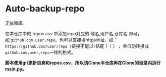 # Auto-backup-repo

无依赖库。

在本仓库中的 repos.csv 中添加repo对应的 域名,用户名,仓库名 即可，如:`github.com,user,repo`。也可以直接填https地址，如：`https://github.com/user/repo`（链接不能以`/`结尾！！） ，会自动转换成`github.com,user,repo`一样的格式。

**脚本使用git更新自身和repos.csv，所以请Clone本仓库再在Clone的目录内运行main.py。**
